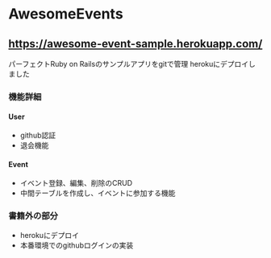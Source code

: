 # AwesomeEvents

## https://awesome-event-sample.herokuapp.com/

パーフェクトRuby on Railsのサンプルアプリをgitで管理
herokuにデプロイしました

### 機能詳細
#### User
- github認証
- 退会機能

#### Event
- イベント登録、編集、削除のCRUD
- 中間テーブルを作成し、イベントに参加する機能

### 書籍外の部分
- herokuにデプロイ
- 本番環境でのgithubログインの実装
